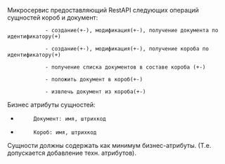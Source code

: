 Микросервис предоставляющий RestAPI следующих операций сущностей короб и документ:

                - создание(+-), модификация(+-), получение документа по идентификатору(+)

                - создание(+-), модификация(+-), получение короба по идентификатору(+)

                - получение списка документов в составе короба (+-)

                - положить документ в короб(+-)

                - извлечь документ из короба(+-)                

Бизнес атрибуты сущностей:

-          Документ: имя, штрихкод

-          Короб: имя, штрихкод

Сущности должны содержать как минимум бизнес-атрибуты.
(Т.е. допускается добавление техн. атрибутов).